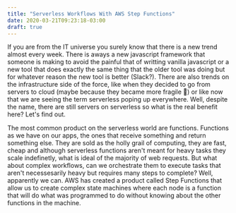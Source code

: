 ```yaml
---
title: "Serverless Workflows With AWS Step Functions"
date: 2020-03-21T09:23:18-03:00
draft: true
---
```


If you are from the IT universe you surely know that there is a new trend almost every week. There
is aways a new javascript framework that someone is making to avoid the painful that of writting
vanilla javascript or a new tool that does exactly the same thing that the older tool was doing but for whatever
reason the new tool is better (Slack?). There are also trends on the infrastructure side of the force,
like when they decided to go from servers to cloud (maybe because they became more fragile 🤔) or like
now that we are seeing the term serverless poping up everywhere. Well, despite the name, there are
still servers on serverless so what is the real benefit here? Let's find out.

The most common product on the serverless world are functions. Functions as we have on our apps,
the ones that receive something and return something else. They are sold as the holly grail of
computing, they are fast, cheap and although serverless functions aren't meant for heavy tasks they
scale indefinetly, what is ideal of the majority of web requests. But what about complex workflows,
can we orchestrate them to execute tasks that aren't necessesarily heavy but requires many steps to
complete? Well, apparently we can. AWS has created a product called Step Functions that
allow us to create complex state machines where each node is a function that will do what was programmed
to do without knowing about the other functions in the machine.
